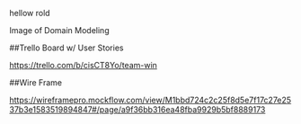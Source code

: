 hellow rold 


Image of Domain Modeling






##Trello Board w/ User Stories

https://trello.com/b/cisCT8Yo/team-win


##Wire Frame

https://wireframepro.mockflow.com/view/M1bbd724c2c25f8d5e7f17c27e2537b3e1583519894847#/page/a9f36bb316ea48fba9929b5bf8889173

